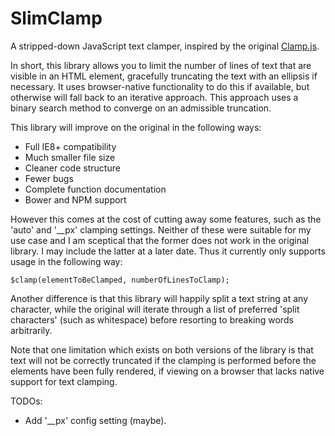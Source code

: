 # SlimClamp
A stripped-down JavaScript text clamper, inspired by the original [Clamp.js](https://github.com/josephschmitt/Clamp.js/).

In short, this library allows you to limit the number of lines of text that are visible in an HTML element, gracefully truncating the text with an ellipsis if necessary. It uses browser-native functionality to do this if available, but otherwise will fall back to an iterative approach. This approach uses a binary search method to converge on an admissible truncation.

This library will improve on the original in the following ways:
- Full IE8+ compatibility
- Much smaller file size
- Cleaner code structure
- Fewer bugs
- Complete function documentation
- Bower and NPM support

However this comes at the cost of cutting away some features, such as the 'auto' and '__px' clamping settings. Neither of these were suitable for my use case and I am sceptical that the former does not work in the original library. I may include the latter at a later date. Thus it currently only supports usage in the following way:

```
$clamp(elementToBeClamped, numberOfLinesToClamp);
```
Another difference is that this library will happily split a text string at any character, while the original will iterate through a list of preferred 'split characters' (such as whitespace) before resorting to breaking words arbitrarily.

Note that one limitation which exists on both versions of the library is that text will not be correctly truncated if the clamping is performed before the elements have been fully rendered, if viewing on a browser that lacks native support for text clamping.

TODOs:
- Add '__px' config setting (maybe).
